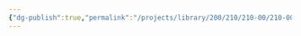 ```yaml
---
{"dg-publish":true,"permalink":"/projects/library/200/210/210-00/210-00-a/","noteIcon":"0","created":"2024-01-31T10:10:26.862+09:00","updated":"2024-01-31T10:10:26.862+09:00"}
---
```


